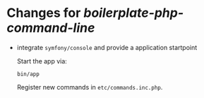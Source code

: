 # Changes for *boilerplate-php-command-line*

- integrate `symfony/console` and provide a application startpoint

  Start the app via:
  ```
  bin/app
  ```

  Register new commands in `etc/commands.inc.php`.
